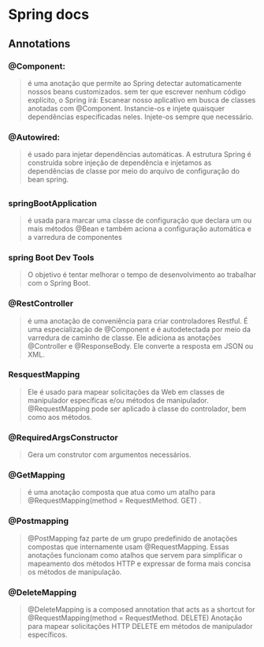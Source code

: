 #   Spring docs


## Annotations

### @Component:

>   é uma anotação que permite ao Spring detectar automaticamente nossos beans customizados.
  sem ter que escrever nenhum código explícito, o Spring irá: Escanear nosso aplicativo em busca de
  classes anotadas com @Component. Instancie-os e injete quaisquer dependências especificadas neles.
  Injete-os sempre que necessário.
### @Autowired:

>   é usado para injetar dependências automáticas.
    A estrutura Spring é construída sobre injeção de dependência e injetamos 
    as dependências de classe por meio do arquivo de configuração do bean spring.
    
##

### springBootApplication 
    
>   é usada para marcar uma classe de configuração que declara um ou mais métodos
    @Bean e também aciona a configuração automática e a varredura de componentes

### spring Boot Dev Tools

>   O objetivo é tentar melhorar o tempo de desenvolvimento
    ao trabalhar com o Spring Boot.

### @RestController

>   é uma anotação de conveniência para criar controladores Restful.
É uma especialização de @Component e é autodetectada por meio da 
varredura de caminho de classe. Ele adiciona as anotações @Controller 
e @ResponseBody. Ele converte a resposta em JSON ou XML.

### ResquestMapping

>   Ele é usado para mapear solicitações da Web em classes 
de manipulador específicas e/ou métodos de manipulador.
@RequestMapping pode ser aplicado à classe do controlador, 
bem como aos métodos.

### @RequiredArgsConstructor

> Gera um construtor com argumentos necessários.

### @GetMapping 

> é uma anotação composta que atua como um atalho para
> @RequestMapping(method = RequestMethod. GET) .

### @Postmapping
> @PostMapping faz parte de um grupo predefinido de 
> anotações compostas que internamente usam @RequestMapping.
> Essas anotações funcionam como atalhos que servem para simplificar o mapeamento dos métodos HTTP e expressar de forma
> mais concisa os métodos de manipulação. 

### @DeleteMapping 
> @DeleteMapping is a composed annotation that acts as a 
> shortcut for @RequestMapping(method = RequestMethod. DELETE)
> Anotação para mapear solicitações HTTP DELETE em métodos 
> de manipulador específicos.
